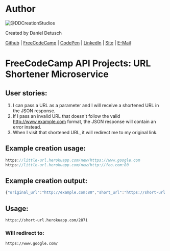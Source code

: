 # Author
![@DDCreationStudios](https://scontent-vie1-1.xx.fbcdn.net/v/t1.0-1/p320x320/10606478_766569733391212_3806866194883238537_n.jpg?oh=d406800e2d0fe66b7711ae4f8797a913&oe=58CDB60C)

Created by Daniel Detusch

[Github](https://github.com/DDCreationStudios) | [FreeCodeCamp](https://www.freecodecamp.com/ddcreationstudios) | [CodePen](http://codepen.io/ddcreationstudios/) | [LinkedIn](https://www.linkedin.com/in/daniel-deutsch-b95611127) | [Site](http://ddcreationstudios.at//) | [E-Mail](mailto:office@ddcreationstudios.at)

# FreeCodeCamp API Projects: URL Shortener Microservice
## User stories:
1. I can pass a URL as a parameter and I will receive a shortened URL in the JSON response.
2. If I pass an invalid URL that doesn't follow the valid http://www.example.com format, the JSON response will contain an error instead.
3. When I visit that shortened URL, it will redirect me to my original link.

## Example creation usage:

```js
https://little-url.herokuapp.com/new/https://www.google.com
https://little-url.herokuapp.com/new/http://foo.com:80
```

## Example creation output:

```js
{"original_url":"http://example.com:80","short_url":"https://short-url.herokuapp.com/8170"}
```

## Usage:

```
https://short-url.herokuapp.com/2871
```

### Will redirect to:

```
https://www.google.com/
```
